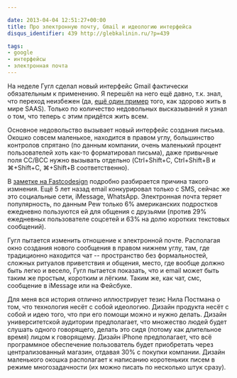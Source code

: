 ```yaml
---

date: 2013-04-04 12:51:27+00:00
title: Про электронную почту, Gmail и идеологию интерфейса
disqus_identifier: 439 http://glebkalinin.ru/?p=439

tags:
- google
- интерфейсы
- электронная почта
---
```


На неделе Гугл сделал новый интерфейс Gmail фактически обязательным к применению. Я перешёл на него ещё давно, т.к. знал, что переход неизбежен (да, [ещё один пример](http://glebkalinin.ru/on-google-reader-shutdown/) того, как здорово жить в мире SAAS). Только по количество недовольных высказываний я узнал о том, что теперь с этим придётся жить всем.

Основное недовольство вызывает новый интерфейс создания письма. Окошко совсем маленькое, находится в правом углу, большинство контролов спрятано (по данным компании, очень маленький процент пользователей хоть как-то форматировал письма), даже привычные поля CC/BCC нужно вызывать отдельно (Ctrl+Shift+C, Ctrl+Shift+B и ⌘+Shift+C, ⌘+Shift+B соответственно). 

В [заметке на Fastcodesign](http://www.fastcodesign.com/1672250/how-a-tiny-new-compose-window-could-reinvent-gmail) подробно разбирается причина такого измнения. Ещё 5 лет назад email конкурировал только с SMS, сейчас же это социальные сети, iMessage, WhatsApp. Электронная почта теряет популярность, по данным Pew только 6% американских подростков ежедневно пользуются ей для общения с друзьями (против 29% ежедневных пользователе соцсетей и 63% на долю коротких текстовых сообщений). 

Гугл пытается изменить отношение к электронной почте. Располагая окно создания нового сообщения в правом нижнем углу, там, где традиционно находится чат -- пространство без формальностей, сложных ритуалов приветствия и общения, место, где вообще должно быть легко и весело, Гугл пытается показать, что и email может быть таким же простым, коротким и лёгким. Таким же, как чат, смс, сообщение в iMessage или на Фейсбуке.

Для меня вся история отлично иллюстрирует тезис Нила Постмана о том, что технология несёт с собой идеологию. Дизайн продукта несёт с собой и идею того, что при его помощи можно и нужно делать. Дизайн университетской аудитории предполагает, что множество людей будет слушать одного говорящего, делать это сидя (потому как длительное время) лицом к говорящему. Дизайн iPhone предполагает, что всё программное обеспечение пользователь будет приобретать через централизованный магазин, отдавая 30% с покупки компании. Дизайн маленького окошка располагает к написанию коротеньких писем в режиме многозадачности (их можно писать по несколько штук сразу).

